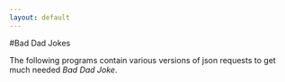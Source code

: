 ```yaml
---
layout: default
---
```


#Bad Dad Jokes

The following programs contain various versions of json requests to get much needed *Bad Dad Joke*.


